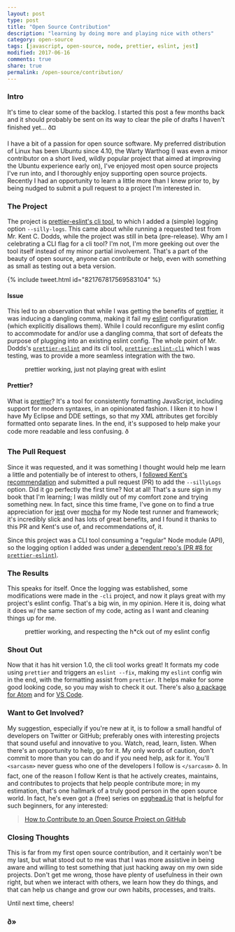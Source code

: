 ```yaml
---
layout: post
type: post
title: "Open Source Contribution"
description: "learning by doing more and playing nice with others"
category: open-source
tags: [javascript, open-source, node, prettier, eslint, jest]
modified: 2017-06-16
comments: true
share: true
permalink: /open-source/contribution/
---
```


### Intro

It's time to clear some of the backlog. I started this post a few months back and it should probably be sent on its way to clear the pile of drafts I haven't finished yet... ð¤

I have a bit of a passion for open source software. My preferred distribution of Linux has been Ubuntu since 4.10, the Warty Warthog (I was even a minor contributor on a short lived, wildly popular project that aimed at improving the Ubuntu experience early on), I've enjoyed most open source projects I've run into, and I thoroughly enjoy supporting open source projects. Recently I had an opportunity to learn a little more than I knew prior to, by being nudged to submit a pull request to a project I'm interested in.

### The Project

The project is [prettier-eslint's cli tool](https://github.com/kentcdodds/prettier-eslint-cli), to which I added a (simple) logging option `--silly-logs`. This came about while running a requested test from Mr. Kent C. Dodds, while the project was still in beta (pre-release). Why am I celebrating a CLI flag for a cli tool? I'm not, I'm more geeking out over the tool itself instead of my minor partial involvement. That's a part of the beauty of open source, anyone can contribute or help, even with something as small as testing out a beta version.

{% include tweet.html id="821767817569583104" %}

#### Issue

This led to an observation that while I was getting the benefits of [prettier](http://npm.im/prettier), it was inducing a dangling comma, making it fail my [eslint](http://npm.im/eslint) configuration (which explicitly disallows them). While I could reconfigure my eslint config to accommodate for and/or use a dangling comma, that sort of defeats the purpose of plugging into an existing eslint config. The whole point of Mr. Dodds's [`prettier-eslint`](http://npm.im/prettier-eslint-) and its cli tool, [`prettier-eslint-cli`](http://npm.im/prettier-eslint-cli) which I was testing, was to provide a more seamless integration with the two.

<figure class="center">
  <amp-img src="/assets/images/post_images/PrettierEslint_DanglingComma.png"
  alt="prettier working, just not playing great with eslint"
  width="1184" height="704"
  layout="responsive"></amp-img>
  <figcaption>prettier working, just not playing great with eslint</figcaption>
</figure>

#### Prettier?

What is [prettier](http://npm.im/prettier)? It's a tool for consistently formatting JavaScript, including support for modern syntaxes, in an opinionated fashion. I liken it to how I have My Eclipse and DDE settings, so that my XML attributes get forcibly formatted onto separate lines. In the end, it's supposed to help make your code more readable and less confusing. ð

### The Pull Request

Since it was requested, and it was something I thought would help me learn a little and potentially be of interest to others, I [followed Kent's recommendation](https://github.com/prettier/prettier-eslint-cli/pull/1#issuecomment-273576020) and submitted a pull request (PR) to add the `--sillyLogs` option. Did it go perfectly the first time? Not at all! That's a sure sign in my book that I'm learning; I was mildly out of my comfort zone and trying something new. In fact, since this time frame, I've gone on to find a true appreciation for [jest](http://npm.im/jest) over [mocha](http://npm.im/mocha) for my Node test runner and framework; it's incredibly slick and has lots of great benefits, and I found it thanks to this PR and Kent's use of, and recommendations of, it.

Since this project was a CLI tool consuming a "regular" Node module (API), so the logging option I added was under [a dependent repo's (PR #8 for `prettier-eslint`)](https://github.com/prettier/prettier-eslint/pull/8).

### The Results

This speaks for itself. Once the logging was established, some modifications were made in the `-cli` project, and now it plays great with my project's eslint config. That's a big win, in my opinion. Here it is, doing what it does w/ the same section of my code, acting as I want and cleaning things up for me.

<figure class="center">
  <amp-img src="/assets/images/post_images/PrettierEslint_WorkingGreat.png"
  alt="prettier working, and respecting the h*ck out of my eslint config"
  width="733" height="216"
  layout="responsive"></amp-img>
  <figcaption>prettier working, and respecting the h*ck out of my eslint config</figcaption>
</figure>

### Shout Out

Now that it has hit version 1.0, the cli tool works great! It formats my code using `prettier` and triggers an `eslint --fix`, making my `eslint` config win in the end, with the formatting assist from `prettier`. It helps make for some good looking code, so you may wish to check it out. There's also [a package for Atom](https://github.com/kentcdodds/prettier-eslint-atom) and for [VS Code](https://marketplace.visualstudio.com/items?itemName=RobinMalfait.prettier-eslint-vscode).

### Want to Get Involved?

My suggestion, especially if you're new at it, is to follow a small handful of developers on Twitter or GitHub; preferably ones with interesting projects that sound useful and innovative to you. Watch, read, learn, listen. When there's an opportunity to help, go for it. My only words of caution, don't commit to more than you can do and if you need help, ask for it. You'll `<sarcasm>` never guess who one of the developers I follow is `</sarcasm>` ð. In fact, one of the reason I follow Kent is that he actively creates, maintains, and contributes to projects that help people contribute more; in my estimation, that's one hallmark of a truly good person in the open source world. In fact, he's even got a (free) series on [egghead.io](https://egghead.io) that is helpful for such beginners, for any interested:

> [How to Contribute to an Open Source Project on GitHub](https://egghead.io/courses/how-to-contribute-to-an-open-source-project-on-github)

### Closing Thoughts

This is far from my first open source contribution, and it certainly won't be my last, but what stood out to me was that I was more assistive in being aware and willing to test something that just hacking away on my own side projects. Don't get me wrong, those have plenty of usefulness in their own right, but when we interact with others, we learn how they do things, and that can help us change and grow our own habits, processes, and traits.

Until next time, cheers!

### ð»
